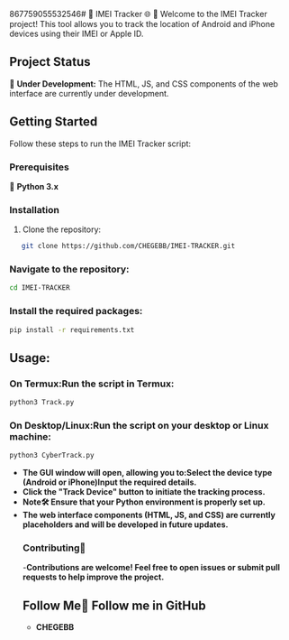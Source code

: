 867759055532546# 📱 IMEI Tracker 🌐
🚀 Welcome to the IMEI Tracker project! This tool allows you to track the location of Android and iPhone devices using their IMEI or Apple ID.

## Project Status
🚧 **Under Development:** The HTML, JS, and CSS components of the web interface are currently under development.

## Getting Started
Follow these steps to run the IMEI Tracker script:

### Prerequisites
🐍 **Python 3.x**

### Installation
1. Clone the repository:
```bash
   git clone https://github.com/CHEGEBB/IMEI-TRACKER.git
```
### Navigate to the repository:
```bash
cd IMEI-TRACKER
```
### Install the required packages:
```bash
pip install -r requirements.txt
```
## Usage:
### On Termux:Run the script in Termux:
```bash
python3 Track.py
```
### On Desktop/Linux:Run the script on your desktop or Linux machine:
```bash
python3 CyberTrack.py
```

- **The GUI window will open, allowing you to:Select the device type (Android or iPhone)Input the required details.**
- **Click the "Track Device" button to initiate the tracking process.**
- **Note🛠️ Ensure that your Python environment is properly set up.**
- **The web interface components (HTML, JS, and CSS) are currently placeholders and will be developed in future updates.**
  ### Contributing🤝
  -**Contributions are welcome! Feel free to open issues or submit pull requests to help improve the project.**
  ## Follow Me👣 Follow me in GitHub
  - **CHEGEBB**
